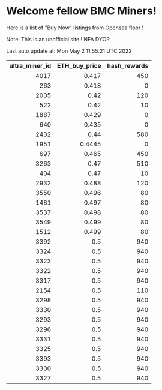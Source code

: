 # Welcome fellow BMC Miners!
Here is a list of "Buy Now" listings from Opensea floor !

Note: This is an unofficial site ! NFA DYOR


Last auto update at: Mon May  2 11:55:21 UTC 2022


|   ultra_miner_id |   ETH_buy_price |   hash_rewards |
|-----------------:|----------------:|---------------:|
|             4017 |          0.417  |            450 |
|              263 |          0.418  |              0 |
|             2005 |          0.42   |            120 |
|              522 |          0.42   |             10 |
|             1887 |          0.429  |              0 |
|              640 |          0.435  |              0 |
|             2432 |          0.44   |            580 |
|             1951 |          0.4445 |              0 |
|              697 |          0.465  |            450 |
|             3263 |          0.47   |            510 |
|              404 |          0.47   |             10 |
|             2932 |          0.488  |            120 |
|             3550 |          0.496  |             80 |
|             1481 |          0.497  |             80 |
|             3537 |          0.498  |             80 |
|             3549 |          0.499  |             80 |
|             1512 |          0.499  |             80 |
|             3392 |          0.5    |            940 |
|             3324 |          0.5    |            940 |
|             3323 |          0.5    |            940 |
|             3322 |          0.5    |            940 |
|             3317 |          0.5    |            940 |
|             2154 |          0.5    |            110 |
|             3298 |          0.5    |            940 |
|             3330 |          0.5    |            940 |
|             3293 |          0.5    |            940 |
|             3296 |          0.5    |            940 |
|             3331 |          0.5    |            940 |
|             3325 |          0.5    |            940 |
|             3393 |          0.5    |            940 |
|             3300 |          0.5    |            940 |
|             3327 |          0.5    |            940 |